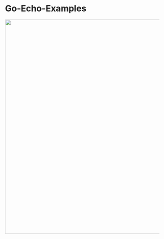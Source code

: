 # Go-Echo-Examples

<p align="center">
  <img src="https://user-images.githubusercontent.com/15135199/147849746-4a868f19-e8aa-45d8-bcfd-9f1af9b6a359.png" width="700">
</p>
